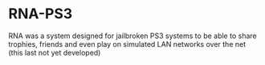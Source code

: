 RNA-PS3
=======

RNA was a system designed for jailbroken PS3 systems to be able to share trophies, friends and even play on simulated LAN networks over the net (this last not yet developed)
